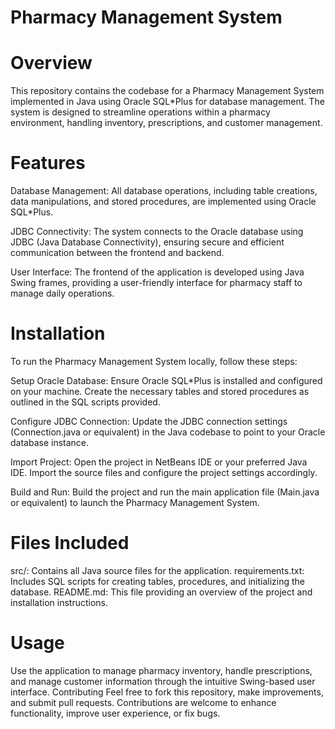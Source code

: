 # Pharmacy Management System
# Overview
This repository contains the codebase for a Pharmacy Management System implemented in Java using Oracle SQL*Plus for database management. The system is designed to streamline operations within a pharmacy environment, handling inventory, prescriptions, and customer management.

# Features
Database Management: All database operations, including table creations, data manipulations, and stored procedures, are implemented using Oracle SQL*Plus.

JDBC Connectivity: The system connects to the Oracle database using JDBC (Java Database Connectivity), ensuring secure and efficient communication between the frontend and backend.

User Interface: The frontend of the application is developed using Java Swing frames, providing a user-friendly interface for pharmacy staff to manage daily operations.

# Installation
To run the Pharmacy Management System locally, follow these steps:

Setup Oracle Database: Ensure Oracle SQL*Plus is installed and configured on your machine. Create the necessary tables and stored procedures as outlined in the SQL scripts provided.

Configure JDBC Connection: Update the JDBC connection settings (Connection.java or equivalent) in the Java codebase to point to your Oracle database instance.

Import Project: Open the project in NetBeans IDE or your preferred Java IDE. Import the source files and configure the project settings accordingly.

Build and Run: Build the project and run the main application file (Main.java or equivalent) to launch the Pharmacy Management System.

# Files Included
src/: Contains all Java source files for the application.
requirements.txt: Includes SQL scripts for creating tables, procedures, and initializing the database.
README.md: This file providing an overview of the project and installation instructions.
# Usage
Use the application to manage pharmacy inventory, handle prescriptions, and manage customer information through the intuitive Swing-based user interface.
Contributing
Feel free to fork this repository, make improvements, and submit pull requests. Contributions are welcome to enhance functionality, improve user experience, or fix bugs.
